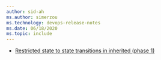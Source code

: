 ```yaml
---
author: sid-ah
ms.author: simerzou
ms.technology: devops-release-notes
ms.date: 06/18/2020
ms.topic: include
---
```


- [Restricted state to state transitions in inherited (phase 1)](<#restricted-state-to-state-transitions-in-inherited-(phase-1)>)
